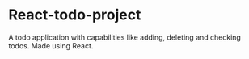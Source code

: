 # React-todo-project
A todo application with capabilities like adding, deleting and checking todos. Made using React.
